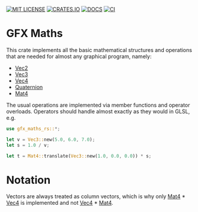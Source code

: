 [![MIT LICENSE](https://img.shields.io/crates/l/gfx-maths?style=for-the-badge)](https://choosealicense.com/licenses/mit/)
[![CRATES.IO](https://img.shields.io/crates/v/gfx-maths?style=for-the-badge)](https://crates.io/crates/gfx-maths)
[![DOCS](https://img.shields.io/docsrs/gfx-maths?style=for-the-badge)](https://docs.rs/gfx-maths)
[![CI](https://img.shields.io/github/workflow/status/rob2309/gfx-maths-rs/Continuous%20Integration?label=CI&style=for-the-badge)](https://github.com/Rob2309/gfx-maths-rs/actions)

# GFX Maths
This crate implements all the basic mathematical structures and operations
that are needed for almost any graphical program, namely:
- [Vec2](src/vec2.rs)
- [Vec3](src/vec3.rs)
- [Vec4](src/vec4.rs)
- [Quaternion](src/quaternion.rs)
- [Mat4](src/mat4.rs)

The usual operations are implemented via member functions and operator overloads.
Operators should handle almost exactly as they would in GLSL, e.g.
```Rust
use gfx_maths_rs::*;

let v = Vec3::new(5.0, 6.0, 7.0);
let s = 1.0 / v;

let t = Mat4::translate(Vec3::new(1.0, 0.0, 0.0)) * s;
```

# Notation
Vectors are always treated as column vectors, which is why
only [Mat4](src/mat4.rs) * [Vec4](src/vec4.rs) is implemented and not [Vec4](src/vec4.rs) * [Mat4](src/mat4.rs).
